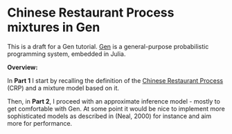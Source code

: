 # Chinese Restaurant Process mixtures in Gen

This is a draft for a Gen tutorial.
[Gen](https://www.gen.dev/)  is a general-purpose probabilistic programming system, embedded in Julia.

**Overview:**

In **Part 1** I start by recalling the definition of the [Chinese Restaurant Process](https://en.wikipedia.org/wiki/Chinese_restaurant_process) (CRP) and a mixture model based on it. 

Then, in **Part 2**, I proceed with an approximate inference model - mostly to get comfortable with Gen. At some point it would be nice to implement more sophisticated models as described in (Neal, 2000) for instance and aim more for performance.